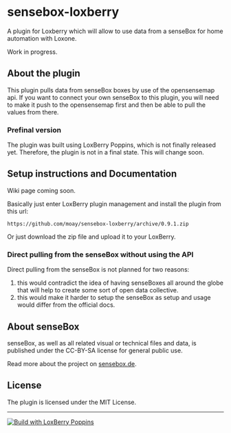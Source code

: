 # sensebox-loxberry
A plugin for Loxberry which will allow to use data from a senseBox for home automation with Loxone.

Work in progress.

## About the plugin

This plugin pulls data from senseBox boxes by use of the opensensemap api. If you want to connect your own
senseBox to this plugin, you will need to make it push to the opensensemap first and then be able
to pull the values from there.

### Prefinal version

The plugin was built using LoxBerry Poppins, which is not finally released yet. Therefore, the plugin is not in a final state. This will change soon. 

## Setup instructions and Documentation

Wiki page coming soon.

Basically just enter LoxBerry plugin management and install the plugin from this url: 
```
https://github.com/moay/sensebox-loxberry/archive/0.9.1.zip
```

Or just download the zip file and upload it to your LoxBerry.

### Direct pulling from the senseBox without using the API

Direct pulling from the senseBox is not planned for two reasons:

1. this would contradict the idea of having senseBoxes all around the globe that will help to create
some sort of open data collective.
2. this would make it harder to setup the senseBox as setup and usage would differ from the official
docs.

## About senseBox

senseBox, as well as all related visual or technical files and data, is published under the CC-BY-SA license
for general public use.

Read more about the project on [sensebox.de](https://sensebox.de/).

## License

The plugin is licensed under the MIT License.

---

[![Build with LoxBerry Poppins](https://user-images.githubusercontent.com/3605512/73123470-9c661e00-3f90-11ea-91d6-6f150b6d828a.png)](https://github.com/moay/loxberry-poppins-base-plugin)
